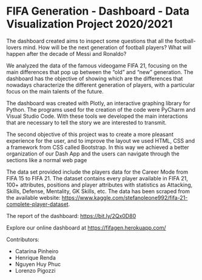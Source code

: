 # FIFA Generation - Dashboard - Data Visualization Project 2020/2021

The dashboard created aims to inspect some questions that all the football-lovers mind. How will be the next generation of football players? What will happen after the decade of Messi and Ronaldo? 

We analyzed the data of the famous videogame FIFA 21, focusing on the main differences that pop up between the “old” and “new” generation. The dashboard has the objective of showing which are the differences that nowadays characterize the different generation of players, with a particular focus on the main talents of the future.

The dashboard was created with Plotly, an interactive graphing library for Python. The programs used for the creation of the code were PyCharm and Visual Studio Code. With these tools we developed the main interactions that are necessary to tell the story we are interested to transmit. 

The second objective of this project was to create a more pleasant experience for the user, and to improve the layout we used HTML, CSS and a framework from CSS called Bootstrap. In this way we achieved a better organization of our Dash App and the users can navigate through the sections like a normal web page

The data set provided include the players data for the Career Mode from FIFA 15 to FIFA 21. The dataset contains every player available in FIFA 21, 100+ attributes, positions and player attributes with statistics as Attacking, Skills, Defense, Mentality, GK Skills, etc. The data has been scraped from the available website: https://www.kaggle.com/stefanoleone992/fifa-21-complete-player-dataset.
 
The report of the dashboard: https://bit.ly/2Qx0D80

Explore our online dashboard at https://fifagen.herokuapp.com/

Contributors:
- Catarina Pinheiro
- Henrique Renda
- Nguyen Huy Phuc
- Lorenzo Pigozzi

